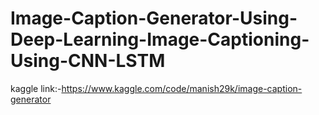 # Image-Caption-Generator-Using-Deep-Learning-Image-Captioning-Using-CNN-LSTM


kaggle link:-https://www.kaggle.com/code/manish29k/image-caption-generator
